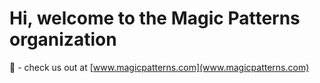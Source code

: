 # Hi, welcome to the Magic Patterns organization

👋 - check us out at [www.magicpatterns.com](www.magicpatterns.com)
